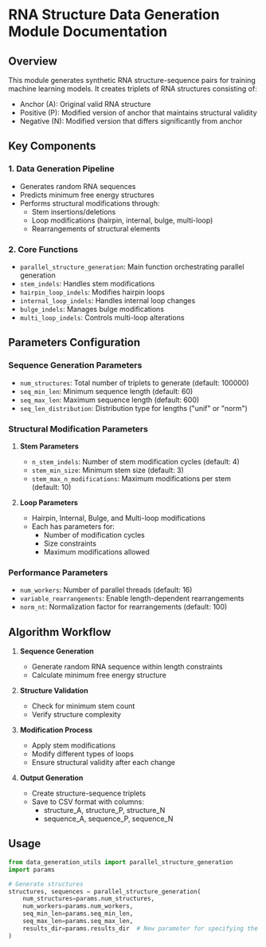 # RNA Structure Data Generation Module Documentation

## Overview

This module generates synthetic RNA structure-sequence pairs for training machine learning models. It creates triplets of RNA structures consisting of:
- Anchor (A): Original valid RNA structure
- Positive (P): Modified version of anchor that maintains structural validity 
- Negative (N): Modified version that differs significantly from anchor

## Key Components

### 1. Data Generation Pipeline
- Generates random RNA sequences
- Predicts minimum free energy structures
- Performs structural modifications through:
  - Stem insertions/deletions
  - Loop modifications (hairpin, internal, bulge, multi-loop)
  - Rearrangements of structural elements

### 2. Core Functions
- `parallel_structure_generation`: Main function orchestrating parallel generation
- `stem_indels`: Handles stem modifications
- `hairpin_loop_indels`: Modifies hairpin loops
- `internal_loop_indels`: Handles internal loop changes
- `bulge_indels`: Manages bulge modifications
- `multi_loop_indels`: Controls multi-loop alterations

## Parameters Configuration

### Sequence Generation Parameters
- `num_structures`: Total number of triplets to generate (default: 100000)
- `seq_min_len`: Minimum sequence length (default: 60)
- `seq_max_len`: Maximum sequence length (default: 600)
- `seq_len_distribution`: Distribution type for lengths ("unif" or "norm")

### Structural Modification Parameters
1. **Stem Parameters**
   - `n_stem_indels`: Number of stem modification cycles (default: 4)
   - `stem_min_size`: Minimum stem size (default: 3)
   - `stem_max_n_modifications`: Maximum modifications per stem (default: 10)

2. **Loop Parameters**
   - Hairpin, Internal, Bulge, and Multi-loop modifications
   - Each has parameters for:
     - Number of modification cycles
     - Size constraints
     - Maximum modifications allowed

### Performance Parameters
- `num_workers`: Number of parallel threads (default: 16)
- `variable_rearrangements`: Enable length-dependent rearrangements
- `norm_nt`: Normalization factor for rearrangements (default: 100)

## Algorithm Workflow

1. **Sequence Generation**
   - Generate random RNA sequence within length constraints
   - Calculate minimum free energy structure

2. **Structure Validation**
   - Check for minimum stem count
   - Verify structure complexity

3. **Modification Process**
   - Apply stem modifications
   - Modify different types of loops
   - Ensure structural validity after each change

4. **Output Generation**
   - Create structure-sequence triplets
   - Save to CSV format with columns:
     - structure_A, structure_P, structure_N
     - sequence_A, sequence_P, sequence_N

## Usage

```python
from data_generation_utils import parallel_structure_generation
import params

# Generate structures
structures, sequences = parallel_structure_generation(
    num_structures=params.num_structures,
    num_workers=params.num_workers,
    seq_min_len=params.seq_min_len,
    seq_max_len=params.seq_max_len,
    results_dir=params.results_dir  # New parameter for specifying the results directory
)
```

